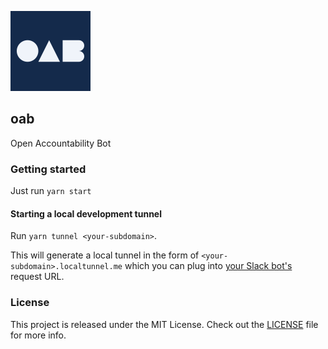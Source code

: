 ![Open Accountability Bot Logo](./public/oab-logo-geometric_128.png "Open Accountability Bot Logo")

## oab

Open Accountability Bot

### Getting started

Just run `yarn start`

#### Starting a local development tunnel

Run `yarn tunnel <your-subdomain>`.

This will generate a local tunnel in the form of `<your-subdomain>.localtunnel.me` which you can plug into [your Slack bot's](https://api.slack.com/apps) request URL.

### License

This project is released under the MIT License. Check out the [LICENSE](./LICENSE) file for more info.
